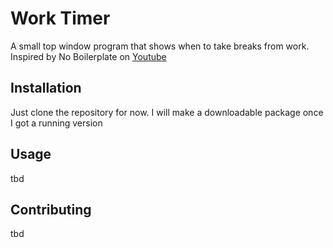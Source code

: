 # Work Timer

A small top window program that shows when to take breaks from work. Inspired by No Boilerplate on [Youtube](https://youtu.be/XUZ9VATeF_4?t=595)

## Installation

Just clone the repository for now. I will make a downloadable package once I got a running version

## Usage

tbd

## Contributing

tbd